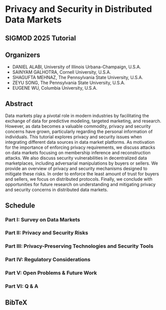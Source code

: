 # Privacy and Security in Distributed Data Markets

## SIGMOD 2025 Tutorial

## Organizers
* DANIEL ALABI, University of Illinois Urbana-Champaign, U.S.A.
* SAINYAM GALHOTRA, Cornell University, U.S.A.
* SHAGUFTA MEHNAZ, The Pennsylvania State University, U.S.A.
* ZEYU SONG, The Pennsylvania State University, U.S.A.
* EUGENE WU, Columbia University, U.S.A.

## Abstract

Data markets play a pivotal role in modern industries by facilitating the exchange of data for predictive
modeling, targeted marketing, and research. However, as data becomes a valuable commodity, privacy and
security concerns have grown, particularly regarding the personal information of individuals. This tutorial
explores privacy and security issues when integrating different data sources in data market platforms.
As motivation for the importance of enforcing privacy requirements, we discuss attacks on data markets
focusing on membership inference and reconstruction attacks. We also discuss security vulnerabilities in
decentralized data marketplaces, including adversarial manipulations by buyers or sellers. We provide an
overview of privacy and security mechanisms designed to mitigate these risks. In order to enforce the
least amount of trust for buyers and sellers, we focus on distributed protocols. Finally, we conclude with
opportunities for future research on understanding and mitigating privacy and security concerns in distributed
data markets.

## Schedule

### Part I: Survey on Data Markets

### Part II: Privacy and Security Risks

### Part III: Privacy-Preserving Technologies and Security Tools

### Part IV: Regulatory Considerations

### Part V: Open Problems & Future Work

### Part VI: Q & A

## BibTeX

